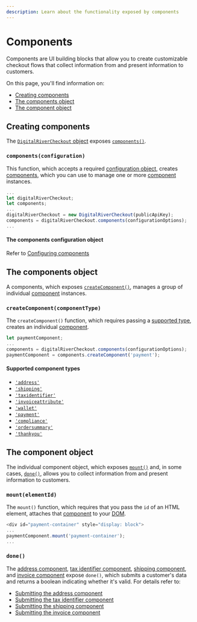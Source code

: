 ```yaml
---
description: Learn about the functionality exposed by components
---
```


# Components

Components are UI building blocks that allow you to create customizable checkout flows that collect information from and present information to customers.&#x20;

On this page, you'll find information on:

* [Creating components](./#creating-components)
* [The components object](./#the-components-object)
* [The component object](./#the-component-object)

## Creating components

The [`DigitalRiverCheckout` object](../) exposes [`components()`](./#components-configuration).&#x20;

### `components(configuration)`

This function, which accepts a required [configuration object](./#the-components-configuration-object), creates [components](./#the-components-object), which you can use to manage one or more [component](./#the-component-object) instances.&#x20;

```javascript
...
let digitalRiverCheckout;
let components;
...
digitalRiverCheckout = new DigitalRiverCheckout(publicApiKey);
components = digitalRiverCheckout.components(configurationOptions);
...
```

#### The components configuration object

Refer to [Configuring components](configuring-components.md)

## The components object

A components, which exposes [`createComponent()`](./#createcomponent-componenttype), manages a group of individual [component](./#the-component-object) instances.

### `createComponent(componentType)`

The `createComponent()` function, which requires passing a [supported type](./#supported-component-types), creates an individual [component](./#the-component-object).

```javascript
let paymentComponent;
...
components = digitalRiverCheckout.components(configurationOptions);
paymentComponent = components.createComponent('payment');
```

#### Supported component types

* [`'address'`](address-component.md)
* [`'shipping'`](shipping-component.md)
* [`'taxidentifier'`](tax-identifier-component.md)
* [`'invoiceattribute'`](invoice-component.md)
* [`'wallet'`](wallet-component.md)
* [`'payment'`](payment-component.md)
* [`'compliance'`](compliance-component.md)
* [`'ordersummary'`](order-summary-component.md)
* [`'thankyou'`](thank-you-component.md)

## The component object

The individual component object, which exposes [`mount()`](./#mount-elementid) and, in some cases, [`done()`](./#done), allows you to collect information from and present information to customers.

### `mount(elementId)`

The `mount()` function, which requires that you pass the `id` of an HTML element, attaches that [component](./#the-component-object) to your [DOM](https://en.wikipedia.org/wiki/Document\_Object\_Model).&#x20;

```javascript
<div id="payment-container" style="display: block">
...
paymentComponent.mount('payment-container');
...
```

### `done()`

The [address component](address-component.md), [tax identifier component](tax-identifier-component.md), [shipping component](shipping-component.md), and [invoice component](invoice-component.md) expose `done()`, which submits a customer's data and returns a boolean indicating whether it's valid. For details refer to:

* [Submitting the address component](address-component.md#submitting-the-address-component)
* [Submitting the tax identifier component](tax-identifier-component.md#submitting-the-tax-identifier-component)
* [Submitting the shipping component](shipping-component.md#submitting-the-shipping-component)
* [Submitting the invoice component](invoice-component.md#submitting-the-invoice-component)



